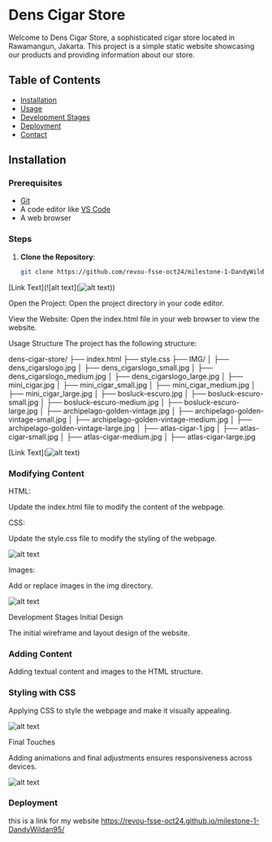 # Dens Cigar Store

Welcome to Dens Cigar Store, a sophisticated cigar store located in Rawamangun, Jakarta. This project is a simple static website showcasing our products and providing information about our store.

## Table of Contents
- [Installation](#installation)
- [Usage](#usage)
- [Development Stages](#development-stages)
- [Deployment](#deployment)
- [Contact](#contact)

## Installation

### Prerequisites
- [Git](https://git-scm.com/)
- A code editor like [VS Code](https://code.visualstudio.com/)
- A web browser

### Steps

1. **Clone the Repository**:
   ```sh
   git clone https://github.com/revou-fsse-oct24/milestone-1-DandyWildan95.git

  [Link Text](![alt text](![alt text](image-3.png)))
   
 
Open the Project: Open the project directory in your code editor.

View the Website: Open the index.html file in your web browser to view the website.

Usage
Structure
The project has the following structure:

dens-cigar-store/
├── index.html
├── style.css
├── IMG/
│   ├── dens_cigarslogo.jpg
│   ├── dens_cigarslogo_small.jpg
│   ├── dens_cigarslogo_medium.jpg
│   ├── dens_cigarslogo_large.jpg
│   ├── mini_cigar.jpg
│   ├── mini_cigar_small.jpg
│   ├── mini_cigar_medium.jpg
│   ├── mini_cigar_large.jpg
│   ├── bosluck-escuro.jpg
│   ├── bosluck-escuro-small.jpg
│   ├── bosluck-escuro-medium.jpg
│   ├── bosluck-escuro-large.jpg
│   ├── archipelago-golden-vintage.jpg
│   ├── archipelago-golden-vintage-small.jpg
│   ├── archipelago-golden-vintage-medium.jpg
│   ├── archipelago-golden-vintage-large.jpg
│   ├── atlas-cigar-1.jpg
│   ├── atlas-cigar-small.jpg
│   ├── atlas-cigar-medium.jpg
│   ├── atlas-cigar-large.jpg

[Link Text](![alt text](image.png))

### Modifying Content
HTML:

Update the index.html file to modify the content of the webpage.

CSS:

Update the style.css file to modify the styling of the webpage.

![alt text](image-4.png)

Images:

Add or replace images in the img directory.

![alt text](image-5.png)

Development Stages
Initial Design

The initial wireframe and layout design of the website.

### Adding Content

Adding textual content and images to the HTML structure.

### Styling with CSS

Applying CSS to style the webpage and make it visually appealing.

![alt text](image-7.png)

Final Touches

Adding animations and final adjustments ensures responsiveness across devices.

![alt text](image-6.png)
### Deployment

this is a link for my website https://revou-fsse-oct24.github.io/milestone-1-DandyWildan95/
